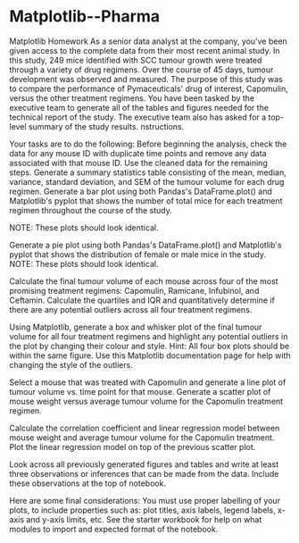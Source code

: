 # Matplotlib--Pharma
Matplotlib Homework
As a senior data analyst at the company, you've been given access to the complete data from their most recent animal study. In this study, 249 mice identified with SCC tumour growth were treated through a variety of drug regimens. Over the course of 45 days, tumour development was observed and measured. The purpose of this study was to compare the performance of Pymaceuticals' drug of interest, Capomulin, versus the other treatment regimens. You have been tasked by the executive team to generate all of the tables and figures needed for the technical report of the study. The executive team also has asked for a top-level summary of the study results. nstructions.

Your tasks are to do the following: Before beginning the analysis, check the data for any mouse ID with duplicate time points and remove any data associated with that mouse ID. Use the cleaned data for the remaining steps. Generate a summary statistics table consisting of the mean, median, variance, standard deviation, and SEM of the tumour volume for each drug regimen. Generate a bar plot using both Pandas's DataFrame.plot() and Matplotlib's pyplot that shows the number of total mice for each treatment regimen throughout the course of the study.

NOTE: These plots should look identical.

Generate a pie plot using both Pandas's DataFrame.plot() and Matplotlib's pyplot that shows the distribution of female or male mice in the study. NOTE: These plots should look identical.

Calculate the final tumour volume of each mouse across four of the most promising treatment regimens: Capomulin, Ramicane, Infubinol, and Ceftamin. Calculate the quartiles and IQR and quantitatively determine if there are any potential outliers across all four treatment regimens.

Using Matplotlib, generate a box and whisker plot of the final tumour volume for all four treatment regimens and highlight any potential outliers in the plot by changing their colour and style. Hint: All four box plots should be within the same figure. Use this Matplotlib documentation page for help with changing the style of the outliers.

Select a mouse that was treated with Capomulin and generate a line plot of tumour volume vs. time point for that mouse. Generate a scatter plot of mouse weight versus average tumour volume for the Capomulin treatment regimen.

Calculate the correlation coefficient and linear regression model between mouse weight and average tumour volume for the Capomulin treatment. Plot the linear regression model on top of the previous scatter plot.

Look across all previously generated figures and tables and write at least three observations or inferences that can be made from the data. Include these observations at the top of notebook.

Here are some final considerations: You must use proper labelling of your plots, to include properties such as: plot titles, axis labels, legend labels, x-axis and y-axis limits, etc. See the starter workbook for help on what modules to import and expected format of the notebook.
